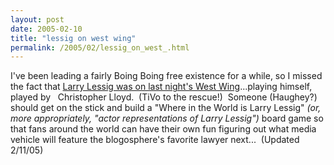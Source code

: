 ```yaml
---
layout: post
date: 2005-02-10
title: "lessig on west wing"
permalink: /2005/02/lessig_on_west_.html
---
```


I've been leading a fairly Boing Boing free existence for a while, so I missed the fact that [Larry Lessig was on last night's West Wing](http://www.boingboing.net/2005/02/09/lessig_portrayed_on_.html)...playing himself, played by   Christopher Lloyd.  (TiVo to the rescue!)  Someone (Haughey?) should get on the stick and build a "Where in the World is Larry Lessig" _(or, more appropriately, "actor representations of Larry Lessig")_ board game so that fans around the world can have their own fun figuring out what media vehicle will feature the blogosphere's favorite lawyer next...  (Updated 2/11/05)